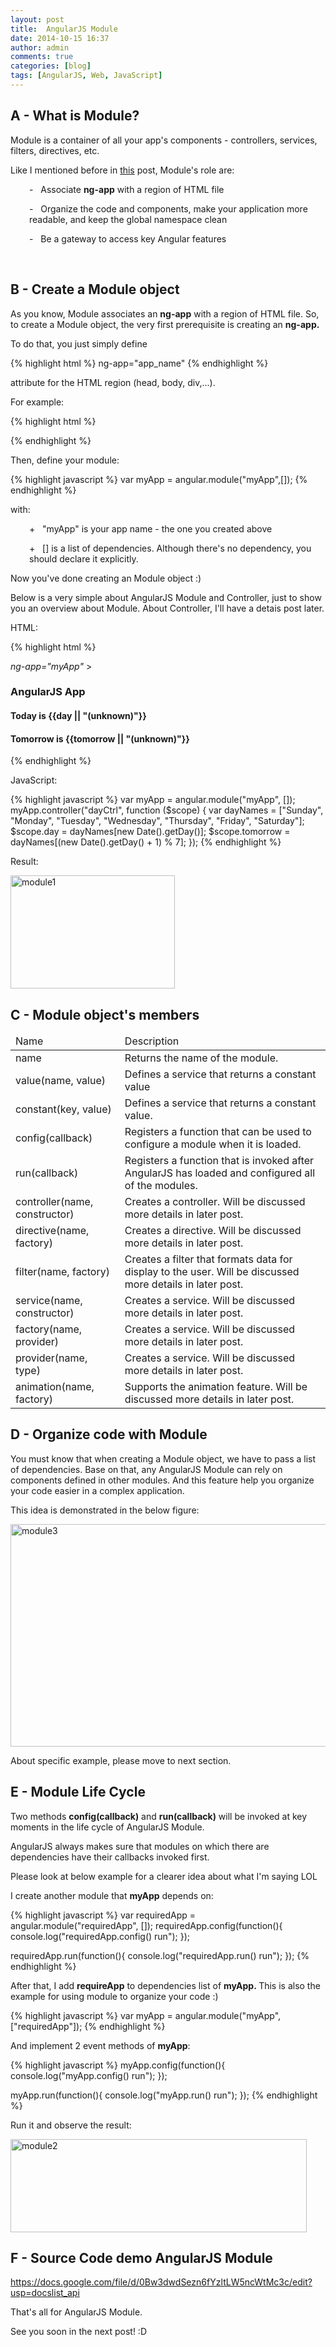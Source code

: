 ```yaml
---
layout: post
title:  AngularJS Module
date: 2014-10-15 16:37
author: admin
comments: true
categories: [blog]
tags: [AngularJS, Web, JavaScript]
---
```


<h2>A - What is Module?</h2>
Module is a container of all your app's components - controllers, services, filters, directives, etc.

Like I mentioned before in <a title="[AngularJS] AngularJS Introduction" href="http://icetea09.com/blog/2014/10/14/angularjs-angularjs-introduction/" target="_blank">this</a> post, Module's role are:
<p style="padding-left: 30px;">-   Associate <strong>ng-app</strong> with a region of HTML file</p>
<p style="padding-left: 30px;">-   Organize the code and components, make your application more readable, and keep the global namespace clean</p>
<p style="padding-left: 30px;">-   Be a gateway to access key Angular features</p>
 <!--more-->
<h2>B - Create a Module object</h2>
As you know, Module associates an <strong>ng-app</strong> with a region of HTML file. So, to create a Module object, the very first prerequisite is creating an <strong>ng-app.</strong>

To do that, you just simply define

{% highlight html %}
ng-app="app_name"
{% endhighlight %}

attribute for the HTML region (head, body, div,...).

For example:

{% highlight html %}
<body ng-app="myApp">
{% endhighlight %}

Then, define your module:

{% highlight javascript %}
var myApp = angular.module("myApp",[]);
{% endhighlight %}

with:
<p style="padding-left: 30px;">+   "myApp" is your app name - the one you created above</p>
<p style="padding-left: 30px;">+   [] is a list of dependencies. Although there's no dependency, you should declare it explicitly.</p>
Now you've done creating an Module object :)

Below is a very simple about AngularJS Module and Controller, just to show you an overview about Module. About Controller, I'll have a detais post later.

HTML:

{% highlight html %}
<!DOCTYPE html>
<html <strong><em>ng-app="myApp"</em></strong> >
<head>
	<title>AngularJS Demo</title>
	<link href="bootstrap.css" rel="stylesheet" />
	<link href="bootstrap-theme.css" rel="stylesheet" />
	<script src="angular.js"></script>
</head>

<body>
	<div class="panel" ng-controller="dayCtrl">
		<div class="page-header">
			<h3>AngularJS App</h3>
		</div>
		<h4 highlight="Sunday">Today is {{day || "(unknown)"}}</h4>
		<h4>Tomorrow is {{tomorrow || "(unknown)"}}</h4>
	</div>
</body>
</html>
{% endhighlight %}

JavaScript:

{% highlight javascript %}
var myApp = angular.module("myApp", []);
myApp.controller("dayCtrl", function ($scope) {
	var dayNames = ["Sunday", "Monday", "Tuesday", "Wednesday", "Thursday", "Friday", "Saturday"];
	$scope.day = dayNames[new Date().getDay()];
	$scope.tomorrow = dayNames[(new Date().getDay() + 1) % 7];
});
{% endhighlight %}

Result:

<img class="size-full wp-image-1901 aligncenter" src="http://icetea09.com/wp-content/uploads/2014/10/module1.jpg" alt="module1" width="263" height="181" />
<h2>C - Module object's members</h2>
<table>
<thead>
<tr>
<td>Name</td>
<td>Description</td>
</tr>
</thead>
<tbody>
<tr>
<td>name</td>
<td>Returns the name of the module.</td>
</tr>
<tr>
<td>value(name, value)</td>
<td>Defines a service that returns a constant value</td>
</tr>
<tr>
<td>constant(key, value)</td>
<td>Defines a service that returns a constant value.</td>
</tr>
<tr>
<td>config(callback)</td>
<td>Registers a function that can be used to configure a module when it is loaded.</td>
</tr>
<tr>
<td>run(callback)</td>
<td>Registers a function that is invoked after AngularJS has loaded and configured all of the modules.</td>
</tr>
<tr>
<td>controller(name, constructor)</td>
<td>Creates a controller. Will be discussed more details in later post.</td>
</tr>
<tr>
<td>directive(name, factory)</td>
<td>Creates a directive. Will be discussed more details in later post.</td>
</tr>
<tr>
<td>filter(name, factory)</td>
<td>Creates a filter that formats data for display to the user. Will be discussed more details in later post.</td>
</tr>
<tr>
<td>service(name, constructor)</td>
<td>Creates a service. Will be discussed more details in later post.</td>
</tr>
<tr>
<td>factory(name, provider)</td>
<td>Creates a service. Will be discussed more details in later post.</td>
</tr>
<tr>
<td>provider(name, type)</td>
<td>Creates a service. Will be discussed more details in later post.</td>
</tr>
<tr>
<td>animation(name, factory)</td>
<td>Supports the animation feature. Will be discussed more details in later post.</td>
</tr>
</tbody>
</table>
<h2>D - Organize code with Module</h2>
You must know that when creating a Module object, we have to pass a list of dependencies. Base on that, any AngularJS Module can rely on components defined in other modules. And this feature help you organize your code easier in a complex application.

This idea is demonstrated in the below figure:

<img class="size-full wp-image-1904 aligncenter" src="http://icetea09.com/wp-content/uploads/2014/10/module3.jpg" alt="module3" width="683" height="356" />

About specific example, please move to next section.
<h2>E - Module Life Cycle</h2>
Two methods <strong>config(callback)</strong> and <strong>run(callback)</strong> will be invoked at key moments in the life cycle of AngularJS Module.

AngularJS always makes sure that modules on which there are dependencies have their callbacks invoked first.

Please look at below example for a clearer idea about what I'm saying LOL

I create another module that <strong>myApp</strong> depends on:

{% highlight javascript %}
var requiredApp = angular.module("requiredApp", []);
requiredApp.config(function(){
	console.log("requiredApp.config() run");
});

requiredApp.run(function(){
	console.log("requiredApp.run() run");
});
{% endhighlight %}

After that, I add <strong>requireApp</strong> to dependencies list of <strong>myApp. </strong>This is also the example for using module to organize your code :)

{% highlight javascript %}
var myApp = angular.module("myApp", ["requiredApp"]);
{% endhighlight %}

And implement 2 event methods of <strong>myApp</strong>:

{% highlight javascript %}
myApp.config(function(){
	console.log("myApp.config() run");
});

myApp.run(function(){
	console.log("myApp.run() run");
});
{% endhighlight %}

Run it and observe the result:

<img class="size-full wp-image-1903 aligncenter" src="http://icetea09.com/wp-content/uploads/2014/10/module2.jpg" alt="module2" width="474" height="149" />
<h2>F - Source Code demo AngularJS Module</h2>
<a href="https://docs.google.com/file/d/0Bw3dwdSezn6fYzltLW5ncWtMc3c/edit?usp=docslist_api">https://docs.google.com/file/d/0Bw3dwdSezn6fYzltLW5ncWtMc3c/edit?usp=docslist_api</a>

That's all for AngularJS Module.

See you soon in the next post! :D
